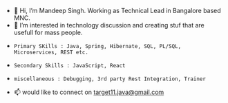- 👋 Hi, I’m Mandeep Singh. Working as Technical Lead in Bangalore based MNC.
- 👀 I’m interested in technology discussion and creating stuf that are usefull for mass people.
-     Primary SKills : Java, Spring, Hibernate, SQL, PL/SQL, Microservices, REST etc.
-     Secondary Skills : JavaScript, React
-     miscellaneous : Debugging, 3rd party Rest Integration, Trainer
- 📫 would like to connect on target11.java@gmail.com

<!---
mandeep4202/mandeep4202 is a ✨ special ✨ repository because its `README.md` (this file) appears on your GitHub profile.
You can click the Preview link to take a look at your changes.
--->
